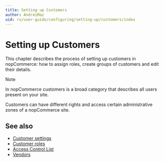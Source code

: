 ```yaml
---
title: Setting up Customers
author: AndreiMaz
uid: ru/user-guide/configuring/setting-up/customers/index
---
```

# Setting up Customers

This chapter describes the process of setting up customers in nopCommerce: how to assign roles, create groups of customers and edit their details.

> [!NOTE]
> In nopCommerce customers is a broad category that describes all users present on your site.

Customers can have different rights and access certain administrative zones of a nopCommerce site.

## See also

- [Customer settings](xref:ru/user-guide/configuring/setting-up/customers/settings)
- [Customer roles](xref:ru/user-guide/configuring/setting-up/customers/customer-roles)
- [Access Control List](xref:ru/user-guide/configuring/setting-up/customers/acl)
- [Vendors](xref:ru/user-guide/configuring/setting-up/customers/vendors/index)
